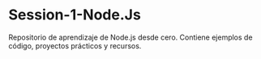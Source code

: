# Session-1-Node.Js
Repositorio de aprendizaje de Node.js desde cero. Contiene ejemplos de código, proyectos prácticos y recursos.
